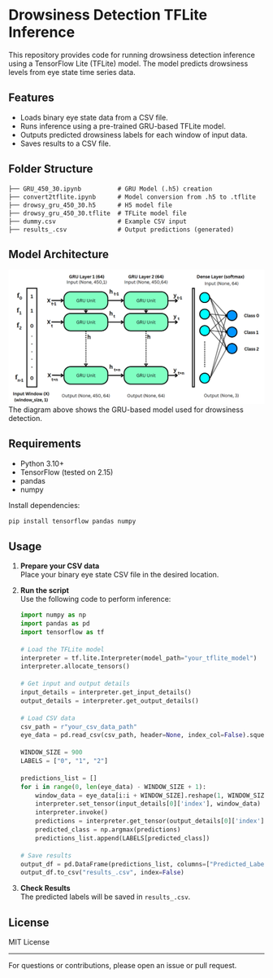 # Drowsiness Detection TFLite Inference

This repository provides code for running drowsiness detection inference using a TensorFlow Lite (TFLite) model. The model predicts drowsiness levels from eye state time series data.

## Features

- Loads binary eye state data from a CSV file.
- Runs inference using a pre-trained GRU-based TFLite model.
- Outputs predicted drowsiness labels for each window of input data.
- Saves results to a CSV file.

## Folder Structure

```
├── GRU_450_30.ipynb          # GRU Model (.h5) creation
├── convert2tflite.ipynb      # Model conversion from .h5 to .tflite
├── drowsy_gru_450_30.h5      # H5 model file
├── drowsy_gru_450_30.tflite  # TFLite model file
├── dummy.csv                 # Example CSV input
├── results_.csv              # Output predictions (generated)
```

## Model Architecture
![Model Architecture](model_arc.png)
The diagram above shows the GRU-based model used for drowsiness detection.

## Requirements

- Python 3.10+
- TensorFlow (tested on 2.15)
- pandas
- numpy

Install dependencies:

```sh
pip install tensorflow pandas numpy
```

## Usage

1. **Prepare your CSV data**  
   Place your binary eye state CSV file in the desired location.

2. **Run the script**  
   Use the following code to perform inference:

   ```python
   import numpy as np
   import pandas as pd
   import tensorflow as tf

   # Load the TFLite model
   interpreter = tf.lite.Interpreter(model_path="your_tflite_model")
   interpreter.allocate_tensors()

   # Get input and output details
   input_details = interpreter.get_input_details()
   output_details = interpreter.get_output_details()

   # Load CSV data
   csv_path = r"your_csv_data_path"
   eye_data = pd.read_csv(csv_path, header=None, index_col=False).squeeze("columns").values.astype(np.float32)

   WINDOW_SIZE = 900
   LABELS = ["0", "1", "2"]

   predictions_list = []
   for i in range(0, len(eye_data) - WINDOW_SIZE + 1):
       window_data = eye_data[i:i + WINDOW_SIZE].reshape(1, WINDOW_SIZE, 1).astype(np.float32)
       interpreter.set_tensor(input_details[0]['index'], window_data)
       interpreter.invoke()
       predictions = interpreter.get_tensor(output_details[0]['index'])
       predicted_class = np.argmax(predictions)
       predictions_list.append(LABELS[predicted_class])

   # Save results
   output_df = pd.DataFrame(predictions_list, columns=["Predicted_Label"])
   output_df.to_csv("results_.csv", index=False)
   ```

3. **Check Results**  
   The predicted labels will be saved in `results_.csv`.

## License

MIT License

---

For questions or contributions, please open an issue or pull request.